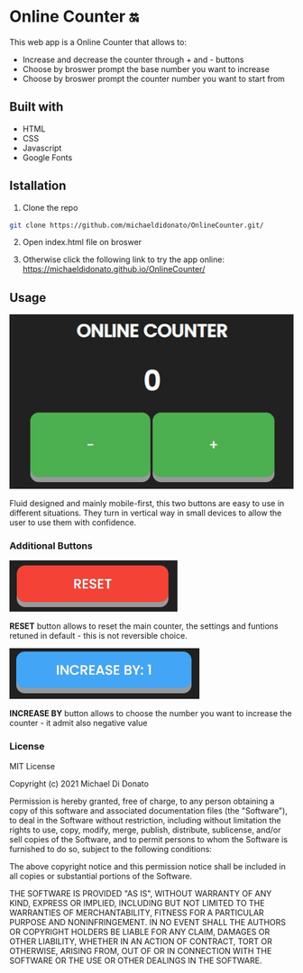 # Online Counter :on:
This web app is a Online Counter that allows to:
* Increase and decrease the counter through + and - buttons
* Choose by broswer prompt the base number you want to increase
* Choose by broswer prompt the counter number you want to start from

## Built with
* HTML
* CSS
* Javascript
* Google Fonts

## Istallation
1. Clone the repo
```sh
git clone https://github.com/michaeldidonato/OnlineCounter.git/
```
2. Open index.html file on broswer

3. Otherwise click the following link to try the app online: https://michaeldidonato.github.io/OnlineCounter/

## Usage 
![alt text](https://github.com/michaeldidonato/OnlineCounter/blob/main/img/counter.JPG)

Fluid designed and mainly mobile-first, this two buttons are easy to use in different situations. 
They turn in vertical way in small devices to allow the user to use them with confidence. 

### Additional Buttons
![alt text](https://github.com/michaeldidonato/OnlineCounter/blob/main/img/reset-button.JPG)

**RESET** button allows to reset the main counter, the settings and funtions retuned in default - this is not reversible choice.

![alt text](https://github.com/michaeldidonato/OnlineCounter/blob/main/img/increaseby-button.JPG)

**INCREASE BY** button allows to choose the number you want to increase the counter - it admit also negative value


### License
MIT License

Copyright (c) 2021 Michael Di Donato

Permission is hereby granted, free of charge, to any person obtaining a copy
of this software and associated documentation files (the "Software"), to deal
in the Software without restriction, including without limitation the rights
to use, copy, modify, merge, publish, distribute, sublicense, and/or sell
copies of the Software, and to permit persons to whom the Software is
furnished to do so, subject to the following conditions:

The above copyright notice and this permission notice shall be included in all
copies or substantial portions of the Software.

THE SOFTWARE IS PROVIDED "AS IS", WITHOUT WARRANTY OF ANY KIND, EXPRESS OR
IMPLIED, INCLUDING BUT NOT LIMITED TO THE WARRANTIES OF MERCHANTABILITY,
FITNESS FOR A PARTICULAR PURPOSE AND NONINFRINGEMENT. IN NO EVENT SHALL THE
AUTHORS OR COPYRIGHT HOLDERS BE LIABLE FOR ANY CLAIM, DAMAGES OR OTHER
LIABILITY, WHETHER IN AN ACTION OF CONTRACT, TORT OR OTHERWISE, ARISING FROM,
OUT OF OR IN CONNECTION WITH THE SOFTWARE OR THE USE OR OTHER DEALINGS IN THE
SOFTWARE.
